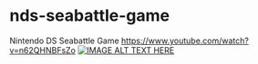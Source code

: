 # nds-seabattle-game
Nintendo DS Seabattle Game
https://www.youtube.com/watch?v=n62QHNBFsZo
[![IMAGE ALT TEXT HERE](https://img.youtube.com/vi/YOUTUBE_VIDEO_ID_HERE/0.jpg)](https://www.youtube.com/watch?v=YOUTUBE_VIDEO_ID_HERE)
